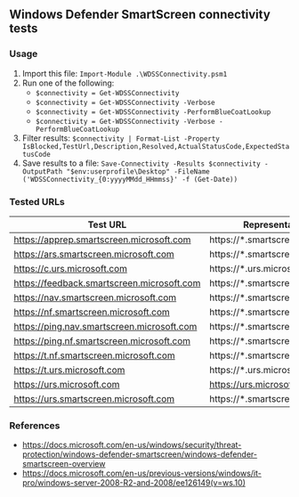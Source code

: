 ## Windows Defender SmartScreen connectivity tests

### Usage 
1. Import this file: `Import-Module .\WDSSConnectivity.psm1`
1. Run one of the following:
    * `$connectivity = Get-WDSSConnectivity`
    * `$connectivity = Get-WDSSConnectivity -Verbose`
    * `$connectivity = Get-WDSSConnectivity -PerformBlueCoatLookup`
    * `$connectivity = Get-WDSSConnectivity -Verbose -PerformBlueCoatLookup`
1. Filter results: `$connectivity | Format-List -Property IsBlocked,TestUrl,Description,Resolved,ActualStatusCode,ExpectedStatusCode`
1. Save results to a file: `Save-Connectivity -Results $connectivity -OutputPath "$env:userprofile\Desktop" -FileName ('WDSSConnectivity_{0:yyyyMMdd_HHmmss}' -f (Get-Date))`

### Tested URLs

| Test URL | Representative URL | Description |
| -- | -- | -- |
| https://apprep.smartscreen.microsoft.com | https://*.smartscreen.microsoft.com | | 
| https://ars.smartscreen.microsoft.com | https://*.smartscreen.microsoft.com | | 
| https://c.urs.microsoft.com | https://*.urs.microsoft.com | | 
| https://feedback.smartscreen.microsoft.com | https://*.smartscreen.microsoft.com | |   
| https://nav.smartscreen.microsoft.com | https://*.smartscreen.microsoft.com | | 
| https://nf.smartscreen.microsoft.com | https://*.smartscreen.microsoft.com | | 
| https://ping.nav.smartscreen.microsoft.com | https://*.smartscreen.microsoft.com | | 
| https://ping.nf.smartscreen.microsoft.com | https://*.smartscreen.microsoft.com | | 
| https://t.nf.smartscreen.microsoft.com | https://*.smartscreen.microsoft.com | |   
| https://t.urs.microsoft.com | https://*.urs.microsoft.com | | 
| https://urs.microsoft.com | https://urs.microsoft.com | | 
| https://urs.smartscreen.microsoft.com | https://*.smartscreen.microsoft.com | | 

### References
* https://docs.microsoft.com/en-us/windows/security/threat-protection/windows-defender-smartscreen/windows-defender-smartscreen-overview
* https://docs.microsoft.com/en-us/previous-versions/windows/it-pro/windows-server-2008-R2-and-2008/ee126149(v=ws.10)